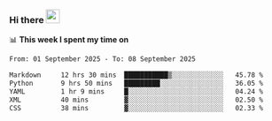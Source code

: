 ### Hi there <a href="https://www.gautamkrishnar.com/"><img src="https://media.giphy.com/media/hvRJCLFzcasrR4ia7z/giphy.gif" width="25px"></a>

📊 **This week I spent my time on**

<!--START_SECTION:waka-->

```txt
From: 01 September 2025 - To: 08 September 2025

Markdown     12 hrs 30 mins  ███████████▒░░░░░░░░░░░░░   45.78 %
Python       9 hrs 50 mins   █████████░░░░░░░░░░░░░░░░   36.05 %
YAML         1 hr 9 mins     █░░░░░░░░░░░░░░░░░░░░░░░░   04.24 %
XML          40 mins         ▓░░░░░░░░░░░░░░░░░░░░░░░░   02.50 %
CSS          38 mins         ▓░░░░░░░░░░░░░░░░░░░░░░░░   02.33 %
```

<!--END_SECTION:waka-->
